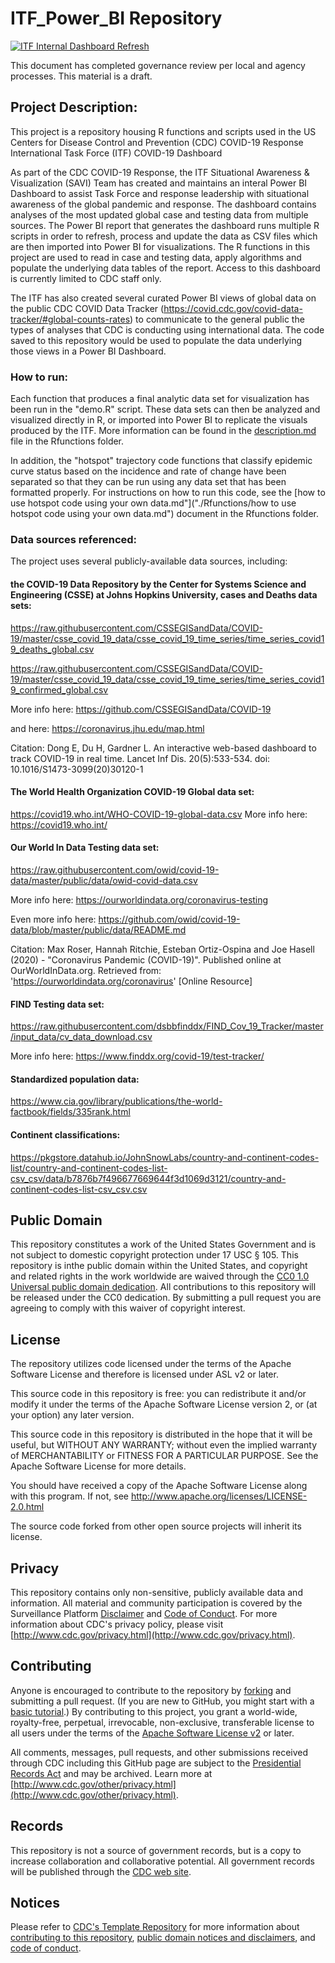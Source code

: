 # ITF_Power_BI Repository
[![ITF Internal Dashboard Refresh](https://github.com/CDCgov/ITF_Power_BI/actions/workflows/internal_dashboard_updates.yaml/badge.svg)](https://github.com/CDCgov/ITF_Power_BI/actions/workflows/internal_dashboard_updates.yaml)

This document has completed governance review per local and agency processes. This material is a draft.

## Project Description:

This project is a repository housing R functions and scripts used in the US Centers for Disease Control and Prevention (CDC) COVID-19 Response International Task Force (ITF) COVID-19 Dashboard

As part of the CDC COVID-19 Response, the ITF Situational Awareness & Visualization (SAVI) Team has created and maintains an interal Power BI Dashboard to assist Task Force and response leadership with situational awareness of the global pandemic and response. The dashboard contains analyses of the most updated global case and testing data from multiple sources. The Power BI report that generates the dashboard runs multiple R scripts in order to refresh, process and update the data as CSV files which are then imported into Power BI for visualizations. The R functions in this project are used to read in case and testing data, apply algorithms and populate the underlying data tables of the report. Access to this dashboard is currently limited to CDC staff only.

The ITF has also created several curated Power BI views of global data on the public CDC COVID Data Tracker (https://covid.cdc.gov/covid-data-tracker/#global-counts-rates) to communicate to the general public the types of analyses that CDC is conducting using international data. The code saved to this repository would be used to populate the data underlying those views in a Power BI Dashboard.

### How to run:
Each function that produces a final analytic data set for visualization has been run in the "demo.R" script. These data sets can then be analyzed and visualized directly in R, or imported into Power BI to replicate the visuals produced by the ITF. More information can be found in the [description.md](./Rfunctions/description.md) file in the Rfunctions folder.

In addition, the "hotspot" trajectory code functions that classify epidemic curve status based on the incidence and rate of change have been separated so that they can be run using any data set that has been formatted properly. For instructions on how to run this code, see the [how to use hotspot code using your own data.md"]("./Rfunctions/how to use hotspot code using your own data.md") document in the Rfunctions folder.

### Data sources referenced:
The project uses several publicly-available data sources, including:

#### the COVID-19 Data Repository by the Center for Systems Science and Engineering (CSSE) at Johns Hopkins University, cases and Deaths data sets:
https://raw.githubusercontent.com/CSSEGISandData/COVID-19/master/csse_covid_19_data/csse_covid_19_time_series/time_series_covid19_deaths_global.csv

https://raw.githubusercontent.com/CSSEGISandData/COVID-19/master/csse_covid_19_data/csse_covid_19_time_series/time_series_covid19_confirmed_global.csv

More info here: https://github.com/CSSEGISandData/COVID-19

and here: https://coronavirus.jhu.edu/map.html

Citation: Dong E, Du H, Gardner L. An interactive web-based dashboard to track COVID-19 in real time. Lancet Inf Dis. 20(5):533-534. doi: 10.1016/S1473-3099(20)30120-1

#### The World Health Organization COVID-19 Global data set:

https://covid19.who.int/WHO-COVID-19-global-data.csv
More info here: https://covid19.who.int/

#### Our World In Data Testing data set:

https://raw.githubusercontent.com/owid/covid-19-data/master/public/data/owid-covid-data.csv

More info here: https://ourworldindata.org/coronavirus-testing

Even more info here: https://github.com/owid/covid-19-data/blob/master/public/data/README.md

Citation: Max Roser, Hannah Ritchie, Esteban Ortiz-Ospina and Joe Hasell (2020) - "Coronavirus Pandemic (COVID-19)". Published online at OurWorldInData.org. Retrieved from: 'https://ourworldindata.org/coronavirus' [Online Resource]

#### FIND Testing data set:

https://raw.githubusercontent.com/dsbbfinddx/FIND_Cov_19_Tracker/master/input_data/cv_data_download.csv

More info here: https://www.finddx.org/covid-19/test-tracker/

#### Standardized population data:

https://www.cia.gov/library/publications/the-world-factbook/fields/335rank.html

#### Continent classifications:

https://pkgstore.datahub.io/JohnSnowLabs/country-and-continent-codes-list/country-and-continent-codes-list-csv_csv/data/b7876b7f496677669644f3d1069d3121/country-and-continent-codes-list-csv_csv.csv                       


## Public Domain

This repository constitutes a work of the United States Government and is not subject to domestic copyright protection under 17 USC § 105. This repository is inthe public domain within the United States, and copyright and related rights in
the work worldwide are waived through the [CC0 1.0 Universal public domain dedication](https://creativecommons.org/publicdomain/zero/1.0/).
All contributions to this repository will be released under the CC0 dedication. By
submitting a pull request you are agreeing to comply with this waiver of
copyright interest.

## License

The repository utilizes code licensed under the terms of the Apache Software
License and therefore is licensed under ASL v2 or later.

This source code in this repository is free: you can redistribute it and/or modify it under
the terms of the Apache Software License version 2, or (at your option) any
later version.

This source code in this repository is distributed in the hope that it will be useful, but WITHOUT ANY
WARRANTY; without even the implied warranty of MERCHANTABILITY or FITNESS FOR A
PARTICULAR PURPOSE. See the Apache Software License for more details.

You should have received a copy of the Apache Software License along with this
program. If not, see http://www.apache.org/licenses/LICENSE-2.0.html

The source code forked from other open source projects will inherit its license.

## Privacy

This repository contains only non-sensitive, publicly available data and
information. All material and community participation is covered by the
Surveillance Platform [Disclaimer](https://github.com/CDCgov/template/blob/master/DISCLAIMER.md)
and [Code of Conduct](https://github.com/CDCgov/template/blob/master/code-of-conduct.md).
For more information about CDC's privacy policy, please visit [http://www.cdc.gov/privacy.html](http://www.cdc.gov/privacy.html).

## Contributing

Anyone is encouraged to contribute to the repository by [forking](https://help.github.com/articles/fork-a-repo)
and submitting a pull request. (If you are new to GitHub, you might start with a
[basic tutorial](https://help.github.com/articles/set-up-git).) By contributing
to this project, you grant a world-wide, royalty-free, perpetual, irrevocable,
non-exclusive, transferable license to all users under the terms of the
[Apache Software License v2](http://www.apache.org/licenses/LICENSE-2.0.html) or
later.

All comments, messages, pull requests, and other submissions received through
CDC including this GitHub page are subject to the [Presidential Records Act](http://www.archives.gov/about/laws/presidential-records.html)
and may be archived. Learn more at [http://www.cdc.gov/other/privacy.html](http://www.cdc.gov/other/privacy.html).

## Records

This repository is not a source of government records, but is a copy to increase
collaboration and collaborative potential. All government records will be
published through the [CDC web site](http://www.cdc.gov).

## Notices

Please refer to [CDC's Template Repository](https://github.com/CDCgov/template)
for more information about [contributing to this repository](https://github.com/CDCgov/template/blob/master/CONTRIBUTING.md),
[public domain notices and disclaimers](https://github.com/CDCgov/template/blob/master/DISCLAIMER.md),
and [code of conduct](https://github.com/CDCgov/template/blob/master/code-of-conduct.md).

